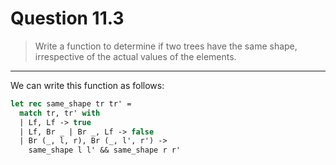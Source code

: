# Question 11.3

> Write a function to determine if two trees have the same shape, irrespective of the actual values of the elements.

---

We can write this function as follows:
```ocaml
let rec same_shape tr tr' =
  match tr, tr' with
  | Lf, Lf -> true
  | Lf, Br _ | Br _, Lf -> false
  | Br (_, l, r), Br (_, l', r') ->
    same_shape l l' && same_shape r r'
```
